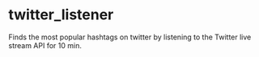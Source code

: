 # twitter_listener
Finds the most popular hashtags on twitter by listening to the Twitter live stream API for 10 min.
